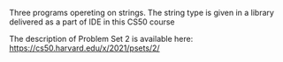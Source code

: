 Three programs opereting on strings.
The string type is given in a library delivered as a part of IDE in this CS50 course


The description of Problem Set 2 is available here: https://cs50.harvard.edu/x/2021/psets/2/
